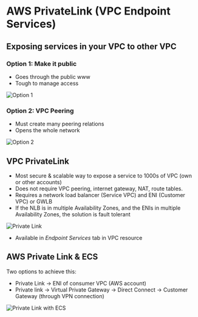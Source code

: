 # AWS PrivateLink (VPC Endpoint Services)

## Exposing services in your VPC to other VPC

### Option 1: Make it public

- Goes through the public www
- Tough to manage access

![Option 1](./exposing_vpc_to_vpc_option_1.png)

### Option 2: VPC Peering

- Must create many peering relations
- Opens the whole network

![Option 2](./exposing_vpc_to_vpc_option_2.png)

## VPC PrivateLink

- Most secure & scalable way to expose a service to 1000s of VPC (own or other accounts)
- Does not require VPC peering, internet gateway, NAT, route tables.
- Requires a network load balancer (Service VPC) and ENI (Customer VPC) or GWLB
- If the NLB is in multiple Availability Zones, and the ENIs in multiple Availability Zones, the solution is fault tolerant

![Private Link](./private_link.png)

- Available in *Endpoint Services* tab in VPC resource

## AWS Private Link & ECS

Two options to achieve this:

- Private Link -> ENI of consumer VPC (AWS account)
- Private link -> Virtual Private Gateway -> Direct Connect -> Customer Gateway (through VPN connection)

![Private Link with ECS](./private_link_ecs.png)
